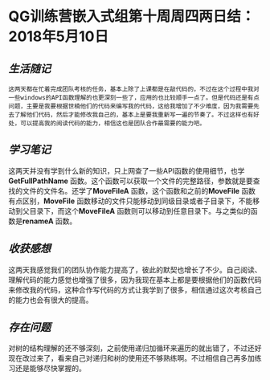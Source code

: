 # QG训练营嵌入式组第十周周四两日结：2018年5月10日

## *生活随记*

 	这两天都在忙着完成团队考核的任务，基本上除了上课都是在敲代码的，不过在这个过程中我对一些windows的API函数理解的也更深刻一些了，应用的也比较顺手一点了。但是代码还是有点问题，主要是我要根据世楠他们的代码来编写我的代码，这给我增加了不少难度，因为我需要先去了解他们代码，然后才能修改我自己的，基本上是要我重新写一遍的节奏了。不过这样也有好处，可以提高我的阅读代码的能力，相信这也是团队合作最需要的能力吧。

## *学习笔记* 

​	这两天并没有学到什么新的知识，只上网查了一些API函数的使用细节，也学**GetFullPathName** 函数。这个函数可以获取一个文件的完整路径，参数就是要查找的文件的文件名。还学了**MoveFileA** 函数，这个函数和之前的**MoveFile** 函数有点区别，**MoveFile** 函数移动的文件只能移动到同级目录或者子目录下，不能移动到父目录下，而这个**MoveFileA** 函数则可以移动到任意目录下。与之类似的函数是**renameA** 函数。

## *收获感想* 

​	这两天我感觉我们的团队协作能力提高了，彼此的默契也增长了不少。自己阅读、理解代码的能力感觉也增强了很多，因为我现在基本上都是要根据他们的函数代码来修改我的代码，这种合作写代码的方式让我学到了很多，相信通过这次考核自己的能力也会有很大的提高。

## *存在问题* 

​	对树的结构理解的还不够深刻，之前使用递归加循环来遍历的就出错了，不过还好现在改过来了，看来自己对递归和树的使用还不够熟练啊。不过相信自己再多加练习还是能够尽快掌握的。